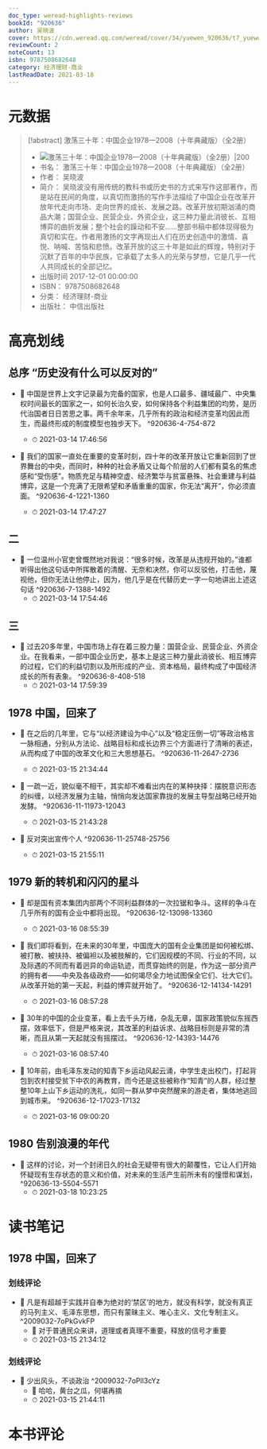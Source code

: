 ```yaml
---
doc_type: weread-highlights-reviews
bookId: "920636"
author: 吴晓波
cover: https://cdn.weread.qq.com/weread/cover/34/yuewen_920636/t7_yuewen_9206361676968426.jpg
reviewCount: 2
noteCount: 13
isbn: 9787508682648
category: 经济理财-商业
lastReadDate: 2021-03-18
---
```

# 元数据
> [!abstract] 激荡三十年：中国企业1978—2008（十年典藏版）（全2册）
> - ![ 激荡三十年：中国企业1978—2008（十年典藏版）（全2册）|200](https://cdn.weread.qq.com/weread/cover/34/yuewen_920636/t7_yuewen_9206361676968426.jpg)
> - 书名： 激荡三十年：中国企业1978—2008（十年典藏版）（全2册）
> - 作者： 吴晓波
> - 简介： 吴晓波没有用传统的教科书或历史书的方式来写作这部著作，而是站在民间的角度，以真切而激扬的写作手法描绘了中国企业在改革开放年代走向市场、走向世界的成长、发展之路。改革开放初期汹涌的商品大潮；国营企业、民营企业、外资企业，这三种力量此消彼长、互相博弈的曲折发展；整个社会的躁动和不安……整部书稿中都体现得极为真切和实在。作者用激扬的文字再现出人们在历史创造中的激情、喜悦、呐喊、苦恼和悲愤。改革开放的这三十年是如此的辉煌，特别对于沉默了百年的中华民族，它承载了太多人的光荣与梦想，它是几乎一代人共同成长的全部记忆。
> - 出版时间 2017-12-01 00:00:00
> - ISBN： 9787508682648
> - 分类： 经济理财-商业
> - 出版社： 中信出版社

# 高亮划线

## 总序 “历史没有什么可以反对的”


- 📌 中国是世界上文字记录最为完备的国家，也是人口最多、疆域最广、中央集权时间最长的国家之一，如何长治久安，如何保持各个利益集团的均势，是历代治国者日日苦思之事。两千余年来，几乎所有的政治和经济变革均因此而生，而最终形成的制度模型也独步天下。 ^920636-4-754-872
    - ⏱ 2021-03-14 17:46:56 

- 📌 我们的国家一直处在重要的变革时刻，四十年的改革开放让它重新回到了世界舞台的中央，而同时，种种的社会矛盾又让每个阶层的人们都有莫名的焦虑感和“受伤感”。物质充足与精神空虚、经济繁华与贫富悬殊、社会重建与利益博弈，这是一个充满了无限希望和矛盾重重的国家，你无法“离开”，你必须直面。 ^920636-4-1221-1360
    - ⏱ 2021-03-14 17:47:27 
## 二


- 📌 一位温州小官吏曾慨然地对我说：“很多时候，改革是从违规开始的。”谁都听得出他这句话中所挥散着的清醒、无奈和决然，你可以反驳他，打击他，蔑视他，但你无法让他停止，因为，他几乎是在代替历史一字一句地讲出上述这句话 ^920636-7-1388-1492
    - ⏱ 2021-03-14 17:54:46 
## 三


- 📌 过去20多年里，中国市场上存在着三股力量：国营企业、民营企业、外资企业。在我看来，一部中国企业历史，基本上是这三种力量此消彼长、相互博弈的过程，它们的利益切割以及所形成的产业、资本格局，最终构成了中国经济成长的所有表象。 ^920636-8-408-518
    - ⏱ 2021-03-14 17:59:39 
## 1978 中国，回来了

 

- 📌 在之后的几年里，它与“以经济建设为中心”以及“稳定压倒一切”等政治格言一脉相通，分别从方法论、战略目标和成长边界三个方面进行了清晰的表述，从而构成了中国的改革文化和三大思想基石。 ^920636-11-2647-2736
    - ⏱ 2021-03-15 21:34:44 

- 📌 一疏一近，貌似毫不相干，其实却不难看出内在的某种抉择：摆脱意识形态的纠缠，以经济发展为主轴，悄悄向发达国家靠拢的发展主导型战略已经开始发酵。 ^920636-11-11973-12043
    - ⏱ 2021-03-15 21:43:28 

- 📌 反对突出宣传个人 ^920636-11-25748-25756
    - ⏱ 2021-03-15 21:55:11 
## 1979 新的转机和闪闪的星斗


- 📌 却是国有资本集团内部两个不同利益群体的一次拉锯和争斗。这样的争斗在几乎所有的国有企业中都将出现。 ^920636-12-13098-13360
    - ⏱ 2021-03-16 08:55:39 

- 📌 我们即将看到，在未来的30年里，中国庞大的国有企业集团是如何被松绑、被打散、被扶持、被偏袒以及被肢解的，它们因规模的不同、行业的不同，以及际遇的不同而有着迥异的命运轨迹，而贯穿始终的则是，作为这一部分资产的拥有者——中央及各级政府——如何竭尽全力地试图保全它们、壮大它们。从改革开始的第一天起，利益的博弈就开始了。 ^920636-12-14134-14291
    - ⏱ 2021-03-16 08:57:28 

- 📌 30年的中国的企业变革，看上去千头万绪，杂乱无章，国家政策貌似东摇西摆，效率低下，但是严格来说，其改革的利益诉求、战略目标则是非常的清晰，而且从第一天起就没有摇摆过。 ^920636-12-14393-14476
    - ⏱ 2021-03-16 08:57:40 

- 📌 10年前，由毛泽东发动的知青下乡运动风起云涌，中学生走出校门，打起背包到农村接受贫下中农的再教育，而今还是这些被称作“知青”的人群，经过整整10年上山下乡运动的洗礼，如同一群从梦中突然醒来的游走者，集体地逃回到城市来。 ^920636-12-17023-17132
    - ⏱ 2021-03-16 09:00:20 
## 1980 告别浪漫的年代


- 📌 这样的讨论，对一个封闭日久的社会无疑带有很大的颠覆性，它让人们开始怀疑现有生存状态的意义和价值，对未来的生活产生前所未有的憧憬和谋划， ^920636-13-5504-5571
    - ⏱ 2021-03-18 10:23:25 
# 读书笔记

## 1978 中国，回来了

### 划线评论
- 📌 凡是有超越于实践并自奉为绝对的‘禁区’的地方，就没有科学，就没有真正的马列主义、毛泽东思想，而只有蒙昧主义、唯心主义、文化专制主义。  ^2009032-7oPkGvkFP
    - 💭 对于普通民众来讲，道理或者真理不重要，释放的信号才重要
    - ⏱ 2021-03-15 21:34:12

### 划线评论
- 📌 少出风头，不谈政治  ^2009032-7oPll3cYz
    - 💭 哈哈，黄台之瓜，何堪再摘
    - ⏱ 2021-03-15 21:44:11
   
# 本书评论
